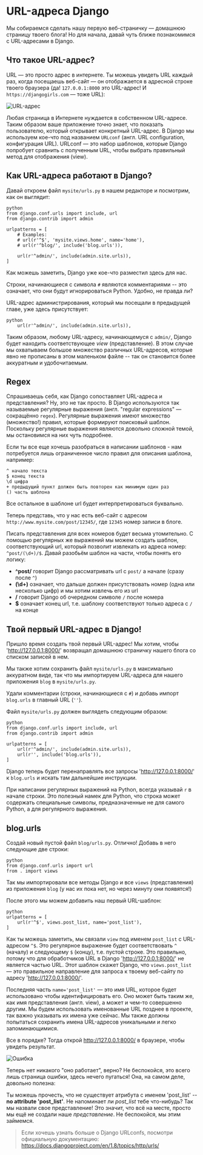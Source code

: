 # URL-адреса Django

Мы собираемся сделать нашу первую веб-страничку — домашнюю страницу твоего блога! Но для начала, давай чуть ближе познакомимся с URL-адресами в Django.

## Что такое URL-адрес?

URL — это просто адрес в интернете. Ты можешь увидеть URL каждый раз, когда посещаешь веб-сайт — он отображается в адресной строке твоего браузера (да! `127.0.0.1:8000` это URL-адрес! И `https://djangogirls.com` — тоже URL):

![URL-адрес][1]

 [1]: images/url.png

Любая страница в Интернете нуждается в собственном URL-адресе. Таким образом ваше приложение точно знает, что показать пользователю, который открывает конкретный URL-адрес. В Django мы используем кое-что под названием `URLconf` (англ. URL configuration, конфигурация URL). URLconf — это набор шаблонов, которые Django попробует сравнить с полученным URL, чтобы выбрать правильный метод для отображения (view).

## Как URL-адреса работают в Django?

Давай откроем файл `mysite/urls.py` в нашем редакторе и посмотрим, как он выглядит:

    python
    from django.conf.urls import include, url
    from django.contrib import admin
    
    urlpatterns = [
        # Examples:
        # url(r'^$', 'mysite.views.home', name='home'),
        # url(r'^blog/', include('blog.urls')),
    
        url(r'^admin/', include(admin.site.urls)),
    ]
    

Как можешь заметить, Django уже кое-что разместил здесь для нас.

Строки, начинающиеся с символа `#` являются комментариями -- это означает, что они будут игнорироваться Python. Удобно, не правда ли?

URL-адрес администрирования, который мы посещали в предыдущей главе, уже здесь присутствует:

    python
        url(r'^admin/', include(admin.site.urls)),
    

Таким образом, любому URL-адресу, начинающемуся с `admin/`, Django будет находить соответствующее *view* (представление). В этом случае мы охватываем большое множество различных URL-адресов, которые явно не прописаны в этом маленьком файле -- так он становится более аккуратным и удобочитаемым.

## Regex

Спрашиваешь себя, как Django сопоставляет URL-адреса и представления? Ну, это не так просто. В Django используются так называемые регулярные выражения (англ. "regular expressions" — сокращённо `regex`). Регулярные выражения имеют множество (множество!) правил, которые формируют поисковый шаблон. Поскольку регулярные выражения являются довольно сложной темой, мы остановимся на них чуть подробнее.

Если ты все еще хочешь разобраться в написании шаблонов - нам потребуется лишь ограниченное число правил для описания шаблона, например:

    ^ начало текста
    $ конец текста
    \d цифра
    + предыдущий пункт должен быть повторен как минимум один раз
    () часть шаблона
    

Все остальное в шаблоне url будет интерпретироваться буквально.

Теперь представь, что у нас есть веб-сайт с адресом `http://www.mysite.com/post/12345/`, где `12345` номер записи в блоге.

Писать представления для всех номеров будет весьма утомительно. С помощью регулярных же выражений мы можем создать шаблон, соответствующий url, который позволит извлекать из адреса номер: `^post/(\d+)/$`. Давай разобьём шаблон на части, чтобы понять его логику:

*   **^post/** говорит Django рассматривать url с `post/` а начале (сразу после `^`)
*   **(\d+)** означает, что дальше должен присутствовать номер (одна или несколько цифр) и мы хотим извлечь его из url
*   **/** говорит Django об очередном символе `/` после номера
*   **$** означает конец url, т.е. шаблону соответствуют только адреса с `/` на конце

## Твой первый URL-адрес в Django!

Пришло время создать твой первый URL-адрес! Мы хотим, чтобы 'http://127.0.0.1:8000/' возвращал домашнюю страничку нашего блога со списком записей в нем.

Мы также хотим сохранить файл `mysite/urls.py` в максимально аккуратном виде, так что мы импортируем URL-адреса для нашего приложения `blog` в `mysite/urls.py`.

Удали комментарии (строки, начинающиеся с `#`) и добавь импорт `blog.urls` в главный URL (`''`).

Файл `mysite/urls.py` должен выглядеть следующим образом:

    python
    from django.conf.urls import include, url
    from django.contrib import admin
    
    urlpatterns = [
        url(r'^admin/', include(admin.site.urls)),
        url(r'', include('blog.urls')),
    ]
    

Django теперь будет перенаправлять все запросы 'http://127.0.0.1:8000/' к `blog.urls` и искать там дальнейшие инструкции.

При написании регулярных выражений на Python, всегда указывай `r` в начале строки. Это полезный намек для Python, что строка может содержать специальные символы, предназначенные не для самого Python, а для регулярного выражения.

## blog.urls

Создай новый пустой файл `blog/urls.py`. Отлично! Добавь в него следующие две строки:

    python
    from django.conf.urls import url
    from . import views
    

Так мы импортировали все методы Django и все `views` (представления) из приложения `blog` (у нас их пока нет, но через минуту они появятся!)

После этого мы можем добавить наш первый URL-шаблон:

    python
    urlpatterns = [
        url(r'^$', views.post_list, name='post_list'),
    ]
    

Как ты можешь заметить, мы связали `view` под именем `post_list` с URL-адресом `^$`. Это регулярное выражение будет соответствовать `^` (началу) и следующему `$` (концу), т.е. пустой строке. Это правильно, потому что для обработчиков URL в Django 'http://127.0.0.1:8000/' не является частью URL. Этот шаблон скажет Django, что `views.post_list` — это правильное направление для запроса к твоему веб-сайту по адресу 'http://127.0.0.1:8000/'.

Последняя часть `name='post_list'` — это имя URL, которое будет использовано чтобы идентифицировать его. Оно может быть таким же, как имя представления (англ. view), а может и чем-то совершенно другим. Мы будем использовать именованные URL позднее в проекте, так важно указывать их имена уже сейчас. Мы также должны попытаться сохранить имена URL-адресов уникальными и легко запоминающимися.

Все в порядке? Тогда открой http://127.0.0.1:8000/ в браузере, чтобы увидеть результат.

![Ошибка][2]

 [2]: images/error1.png

Теперь нет никакого "оно работает", верно? Не беспокойся, это всего лишь страница ошибки, здесь нечего пугаться! Она, на самом деле, довольно полезна:

Ты можешь прочесть, что не существует атрибута с именем 'post_list' -- **no attribute 'post_list'**. Не напоминает ли *post_list* тебе что-нибудь? Так мы назвали свое представление! Это значит, что всё на месте, просто мы ещё не создали наше *представление*. Не беспокойся, мы этим займемся.

> Если хочешь узнать больше о Django URLconfs, посмотри официальную документацию: https://docs.djangoproject.com/en/1.8/topics/http/urls/